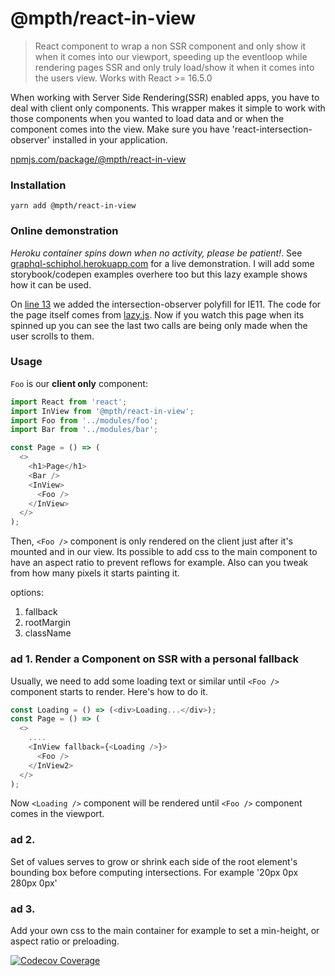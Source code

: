 # @mpth/react-in-view
> React component to wrap a non SSR component and only show it when it comes into our viewport, speeding up the eventloop while rendering pages SSR and only truly load/show it when it comes into the users view. Works with React >= 16.5.0

When working with Server Side Rendering(SSR) enabled apps, you have to deal with client only components. This wrapper makes it simple to work with those components when you wanted to load data and or when the component comes into the view. Make sure you have 'react-intersection-observer' installed in your application.

[npmjs.com/package/@mpth/react-in-view](https://www.npmjs.com/package/@mpth/react-in-view)

### Installation

```
yarn add @mpth/react-in-view
```

### Online demonstration
*Heroku container spins down when no activity, please be patient!*. See [graphql-schiphol.herokuapp.com](https://graphql-schiphol.herokuapp.com/lazy) for a live demonstration. I will add some storybook/codepen examples overhere too but this lazy example shows how it can be used.

On [line 13](https://github.com/maapteh/graphql-modules-app/blob/master/packages/app/src/modules/App.tsx#L13) we added the intersection-observer polyfill for IE11. The code for the page itself comes from [lazy.js](https://github.com/maapteh/graphql-modules-app/blob/master/packages/app/src/pages/lazy.js). Now if you watch this page when its spinned up you can see the last two calls are being only made when the user scrolls to them.

### Usage

`Foo` is our **client only** component:

```js
import React from 'react';
import InView from '@mpth/react-in-view';
import Foo from '../modules/foo';
import Bar from '../modules/bar';

const Page = () => (
  <>
    <h1>Page</h1>
    <Bar />
    <InView>
      <Foo />
    </InView>
  </>
);
```

Then, `<Foo />` component is only rendered on the client just after it's mounted and in our view. Its possible to add css to the main component to have an aspect ratio to prevent reflows for example. Also can you tweak from how many pixels it starts painting it.

options:

1. fallback
2. rootMargin
3. className

### ad 1. Render a Component on SSR with a personal fallback

Usually, we need to add some loading text or similar until `<Foo />` component starts to render. Here's how to do it.

```js
const Loading = () => (<div>Loading...</div>);
const Page = () => (
  <>
    ....
    <InView fallback={<Loading />}>
      <Foo />
    </InView2>
  </>
);
```

Now `<Loading />` component will be rendered until `<Foo />` component comes in the viewport.

### ad 2.
Set of values serves to grow or shrink each side of the root element's bounding box before computing intersections. For example '20px 0px 280px 0px'

### ad 3. 
Add your own css to the main container for example to set a min-height, or aspect ratio or preloading.

[![Codecov Coverage](https://img.shields.io/codecov/c/github/maapteh/react-in-view/master.svg?style=flat-square)](https://codecov.io/gh/maapteh/react-in-view/)

